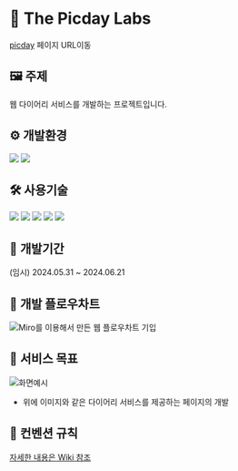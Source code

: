 # 📒 The Picday Labs 

[picday](https://----주소----) 페이지 URL이동


## 🖼️ 주제
웹 다이어리 서비스를 개발하는 프로젝트입니다.

## ⚙ 개발환경
<img src="https://img.shields.io/badge/windows-0078D4?style=for-the-badge&logo=windows&logoColor=white">

<img src="https://img.shields.io/badge/visualstudiocode-007ACC?style=for-the-badge&logo=visualstudiocode&logoColor=white"> 


## 🛠 사용기술

<img src="https://img.shields.io/badge/python-3776AB?style=for-the-badge&logo=python&logoColor=yellow"> <img src="https://img.shields.io/badge/javascript-F7DF1E?style=for-the-badge&logo=javascript&logoColor=yellow"> <img src="https://img.shields.io/badge/react-61DAFB?style=for-the-badge&logo=react&logoColor=white"> <img src="https://img.shields.io/badge/django-092E20?style=for-the-badge&logo=django&logoColor=orange"> <img src="https://img.shields.io/badge/miro-050038?style=for-the-badge&logo=miro&logoColor=yellow">


## 📅 개발기간

(임시) 2024.05.31 ~ 2024.06.21


## 📅 개발 플로우차트

![Miro를 이용해서 만든 웹 플로우차트 기입](이미지URL입력)


## 📰 서비스 목표

![화면예시](이미지URL입력)

- 위에 이미지와 같은 다이어리 서비스를 제공하는 페이지의 개발



## 🔔 컨벤션 규칙

[자세한 내용은 Wiki 참조](https://github.com/----팀-깃허브-내의-위키-주소를입력----)